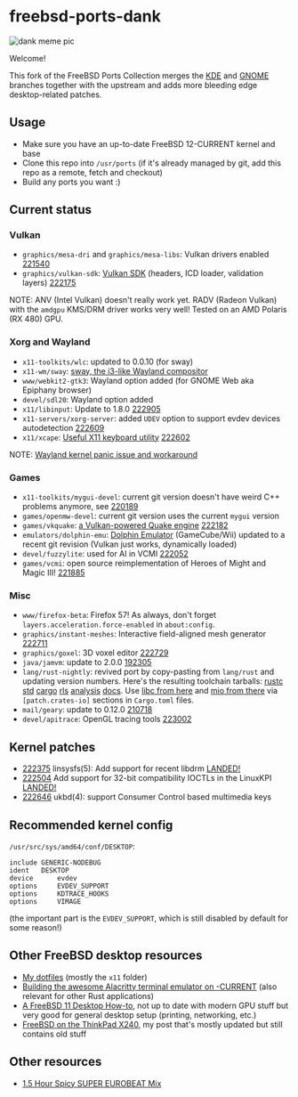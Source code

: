 # freebsd-ports-dank

![dank meme pic](https://unrelentingtech.s3.dualstack.eu-west-1.amazonaws.com/dankbsd.jpg?1)

Welcome!

This fork of the FreeBSD Ports Collection merges the [KDE](https://github.com/freebsd/freebsd-ports-kde) and [GNOME](https://github.com/freebsd/freebsd-ports-gnome) branches together with the upstream and adds more bleeding edge desktop-related patches.

## Usage

- Make sure you have an up-to-date FreeBSD 12-CURRENT kernel and base
- Clone this repo into `/usr/ports` (if it's already managed by git, add this repo as a remote, fetch and checkout)
- Build any ports you want :)

## Current status

### Vulkan

- `graphics/mesa-dri` and `graphics/mesa-libs`: Vulkan drivers enabled [221540](https://bugs.freebsd.org/bugzilla/show_bug.cgi?id=221540)
- `graphics/vulkan-sdk`: [Vulkan SDK](https://github.com/KhronosGroup/Vulkan-LoaderAndValidationLayers) (headers, ICD loader, validation layers) [222175](https://bugs.freebsd.org/bugzilla/show_bug.cgi?id=222175)

NOTE: ANV (Intel Vulkan) doesn't really work yet.
RADV (Radeon Vulkan) with the `amdgpu` KMS/DRM driver works very well!
Tested on an AMD Polaris (RX 480) GPU.

### Xorg and Wayland

- `x11-toolkits/wlc`: updated to 0.0.10 (for sway)
- `x11-wm/sway`: [sway, the i3-like Wayland compositor](https://github.com/SirCmpwn/sway)
- `www/webkit2-gtk3`: Wayland option added (for GNOME Web aka Epiphany browser)
- `devel/sdl20`: Wayland option added
- `x11/libinput`: Update to 1.8.0 [222905](https://bugs.freebsd.org/bugzilla/show_bug.cgi?id=222905)
- `x11-servers/xorg-server`: added `UDEV` option to support evdev devices autodetection [222609](https://bugs.freebsd.org/bugzilla/show_bug.cgi?id=222609)
- `x11/xcape`: [Useful X11 keyboard utility](https://github.com/alols/xcape) [222602](https://bugs.freebsd.org/bugzilla/show_bug.cgi?id=222602)

NOTE: [Wayland kernel panic issue and workaround](https://github.com/FreeBSDDesktop/kms-drm/issues/11)

### Games

- `x11-toolkits/mygui-devel`: current git version doesn't have weird C++ problems anymore, see [220189](https://bugs.freebsd.org/bugzilla/show_bug.cgi?id=220189)
- `games/openmw-devel`: current git version uses the current `mygui` version 
- `games/vkquake`: [a Vulkan-powered Quake engine](https://github.com/Novum/vkQuake) [222182](https://bugs.freebsd.org/bugzilla/show_bug.cgi?id=222182)
- `emulators/dolphin-emu`: [Dolphin Emulator](https://dolphin-emu.org) (GameCube/Wii) updated to a recent git revision (Vulkan just works, dynamically loaded)
- `devel/fuzzylite`: used for AI in VCMI [222052](https://bugs.freebsd.org/bugzilla/show_bug.cgi?id=222052)
- `games/vcmi`: open source reimplementation of Heroes of Might and Magic III! [221885](https://bugs.freebsd.org/bugzilla/show_bug.cgi?id=221885)

### Misc

- `www/firefox-beta`: Firefox 57! As always, don't forget `layers.acceleration.force-enabled` in `about:config`.
- `graphics/instant-meshes`: Interactive field-aligned mesh generator [222711](https://bugs.freebsd.org/bugzilla/show_bug.cgi?id=222711)
- `graphics/goxel`: 3D voxel editor [222729](https://bugs.freebsd.org/bugzilla/show_bug.cgi?id=222729)
- `java/jamvm`: update to 2.0.0 [192305](https://bugs.freebsd.org/bugzilla/show_bug.cgi?id=192305)
- `lang/rust-nightly`: revived port by copy-pasting from `lang/rust` and updating version numbers. Here's the resulting toolchain tarballs: [rustc](https://unrelentingtech.s3.dualstack.eu-west-1.amazonaws.com/rust4current/rustc-nightly-x86_64-unknown-freebsd.tar.xz) [std](https://unrelentingtech.s3.dualstack.eu-west-1.amazonaws.com/rust4current/rust-std-nightly-x86_64-unknown-freebsd.tar.xz) [cargo](https://unrelentingtech.s3.dualstack.eu-west-1.amazonaws.com/rust4current/cargo-nightly-x86_64-unknown-freebsd.tar.xz) [rls](https://unrelentingtech.s3.dualstack.eu-west-1.amazonaws.com/rust4current/rls-nightly-x86_64-unknown-freebsd.tar.xz) [analysis](https://unrelentingtech.s3.dualstack.eu-west-1.amazonaws.com/rust4current/rust-analysis-nightly-x86_64-unknown-freebsd.tar.xz) [docs](https://unrelentingtech.s3.dualstack.eu-west-1.amazonaws.com/rust4current/rust-docs-nightly-x86_64-unknown-freebsd.tar.xz). Use [libc from here](https://github.com/myfreeweb/libc) and [mio from there](https://github.com/FreeBSDRust/mio) via `[patch.crates-io]` sections in `Cargo.toml` files.
- `mail/geary`: update to 0.12.0 [210718](https://bugs.freebsd.org/bugzilla/show_bug.cgi?id=210718)
- `devel/apitrace`: OpenGL tracing tools [223002](https://bugs.freebsd.org/bugzilla/show_bug.cgi?id=223002)

## Kernel patches

- [222375](https://bugs.freebsd.org/bugzilla/show_bug.cgi?id=222375) linsysfs(5): Add support for recent libdrm [LANDED!](https://github.com/freebsd/freebsd/commit/09ad0b962f3029e47b3f430948933b6fe066ccdf)
- [222504](https://bugs.freebsd.org/bugzilla/show_bug.cgi?id=222504) Add support for 32-bit compatibility IOCTLs in the LinuxKPI [LANDED!](https://github.com/freebsd/freebsd/commit/10ef676c4bbe7379de1f3687444e4311a7d872e2)
- [222646](https://bugs.freebsd.org/bugzilla/show_bug.cgi?id=222646) ukbd(4): support Consumer Control based multimedia keys

## Recommended kernel config

`/usr/src/sys/amd64/conf/DESKTOP`:

```
include GENERIC-NODEBUG
ident   DESKTOP
device		evdev
options		EVDEV_SUPPORT
options 	KDTRACE_HOOKS
options 	VIMAGE
```

(the important part is the `EVDEV_SUPPORT`, which is still disabled by default for some reason!)

## Other FreeBSD desktop resources

- [My dotfiles](https://github.com/myfreeweb/dotfiles) (mostly the `x11` folder)
- [Building the awesome Alacritty terminal emulator on -CURRENT](https://github.com/jwilm/alacritty/issues/618#issuecomment-331983715) (also relevant for other Rust applications)
- [A FreeBSD 11 Desktop How-to](https://cooltrainer.org/a-freebsd-desktop-howto/), not up to date with modern GPU stuff but very good for general desktop setup (printing, networking, etc.)
- [FreeBSD on the ThinkPad X240](https://unrelenting.technology/articles/freebsd-on-the-thinkpad-x240), my post that's mostly updated but still contains old stuff

## Other resources

- [1.5 Hour Spicy SUPER EUROBEAT Mix](https://www.youtube.com/watch?v=6ftCIfHwqtg)
